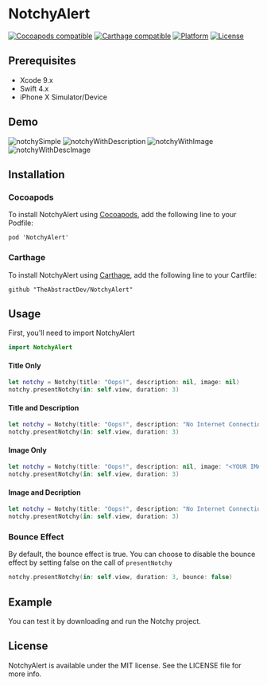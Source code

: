 # NotchyAlert
[![Cocoapods compatible](https://img.shields.io/badge/Cocoapods-compatible-4BC51D.svg?style=flat)](http://cocoapods.org)
[![Carthage compatible](https://img.shields.io/badge/Carthage-compatible-4BC51D.svg?style=flat)](https://github.com/Carthage/Carthage)
[![Platform](https://img.shields.io/badge/Platform-iOS-lightgrey.svg)](https://developer.apple.com/)
[![License](https://img.shields.io/badge/license-MIT-999999.svg)](https://github.com/TheAbstractDev/NotchyAlert/blob/master/LICENSE)

## Prerequisites
- Xcode 9.x
- Swift 4.x
- iPhone X Simulator/Device

## Demo
![notchySimple](Screenshots/notchySimple.gif)
![notchyWithDescription](Screenshots/notchyWithDescription.gif)
![notchyWithImage](Screenshots/notchyWithImage.gif)
![notchyWithDescImage](Screenshots/notchyWithDescImage.gif)

## Installation

### Cocoapods
To install NotchyAlert using [Cocoapods](http://cocoapods.org), add the following line to your Podfile:

```
pod 'NotchyAlert'
```

### Carthage
To install NotchyAlert using [Carthage](https://github.com/Carthage/Carthage), add the following line to your Cartfile:

```
github "TheAbstractDev/NotchyAlert"
```

## Usage
First, you'll need to import NotchyAlert

```swift
import NotchyAlert
```

#### Title Only

```swift
let notchy = Notchy(title: "Oops!", description: nil, image: nil)
notchy.presentNotchy(in: self.view, duration: 3)
```

#### Title and Description

```swift
let notchy = Notchy(title: "Oops!", description: "No Internet Connection.", image: nil)
notchy.presentNotchy(in: self.view, duration: 3)
```

#### Image Only

```swift
let notchy = Notchy(title: "Oops!", description: nil, image: "<YOUR IMAGE>)
notchy.presentNotchy(in: self.view, duration: 3)
```

#### Image and Decription

```swift
let notchy = Notchy(title: "Oops!", description: "No Internet Connection.", image: "<YOUR IMAGE>)
notchy.presentNotchy(in: self.view, duration: 3)
```

### Bounce Effect
By default, the bounce effect is true.
You can choose to disable the bounce effect by setting false on the call of `presentNotchy`
```swift
notchy.presentNotchy(in: self.view, duration: 3, bounce: false)
```

## Example
You can test it by downloading and run the Notchy project.


## License
NotchyAlert is available under the MIT license. See the LICENSE file for more info.
